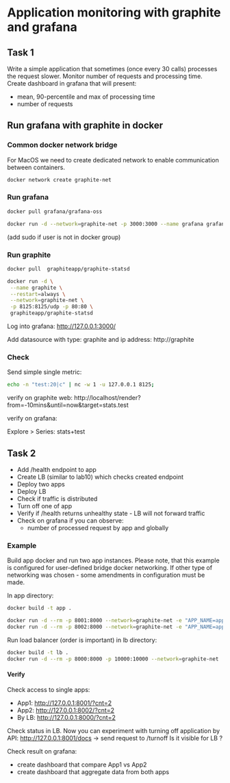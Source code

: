 # Application monitoring with graphite and grafana

## Task 1

Write a simple application that sometimes (once every 30 calls) processes the request slower.
Monitor number of requests and processing time.
Create dashboard in grafana that will present: 
- mean, 90-percentile and max of processing time
- number of requests

## Run grafana with graphite in docker

### Common docker network bridge

For MacOS we need to create dedicated network to enable communication between containers.
```bash
docker network create graphite-net
```

### Run grafana

```bash
docker pull grafana/grafana-oss

docker run -d --network=graphite-net -p 3000:3000 --name grafana grafana/grafana-oss
```

(add sudo if user is not in docker group)

### Run graphite

```bash
docker pull  graphiteapp/graphite-statsd

docker run -d \
 --name graphite \
 --restart=always \
 --network=graphite-net \
 -p 8125:8125/udp -p 80:80 \
 graphiteapp/graphite-statsd
```

Log into grafana:
http://127.0.0.1:3000/

Add datasource with type: graphite and ip address: http://graphite

### Check

Send simple single metric:

```bash
echo -n "test:20|c" | nc -w 1 -u 127.0.0.1 8125;
```

verify on graphite web:
http://localhost/render?from=-10mins&until=now&target=stats.test

verify on grafana:

Explore > Series: stats+test

## Task 2

- Add /health endpoint to app
- Create LB (similar to lab10) which checks created endpoint
- Deploy two apps
- Deploy LB
- Check if traffic is distributed
- Turn off one of app
- Verify if /health returns unhealthy state - LB will not forward traffic
- Check on grafana if you can observe:
  - number of processed request by app and globally

### Example

Build app docker and run two app instances.
Please note, that this example is configured for user-defined bridge docker networking. 
If other type of networking was chosen - some amendments in configuration must be made.

In app directory:

```bash
docker build -t app .

docker run -d --rm -p 8001:8000 --network=graphite-net -e "APP_NAME=app1" --name app1 app
docker run -d --rm -p 8002:8000 --network=graphite-net -e "APP_NAME=app2" --name app2 app
```

Run load balancer (order is important)
in lb directory:

```bash
docker build -t lb .
docker run -d --rm -p 8000:8000 -p 10000:10000 --network=graphite-net  --name lb lb
```

#### Verify
Check access to single apps:
- App1: http://127.0.0.1:8001/?cnt=2
- App2: http://127.0.0.1:8002/?cnt=2
- By LB: http://127.0.0.1:8000/?cnt=2

Check status in LB.
Now you can experiment with turning off application by API:
http://127.0.0.1:8001/docs -> send request to /turnoff
Is it visible for LB ?

Check result on grafana:
- create dashboard that compare App1 vs App2
- create dashboard that aggregate data from both apps